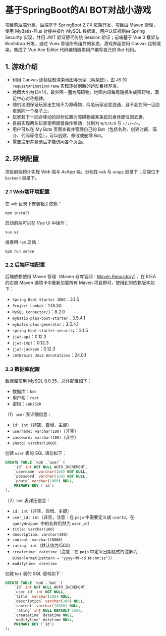 # 基于SpringBoot的AI BOT对战小游戏

项目前后端分离，后端基于 SpringBoot 2.7.X 框架开发，项目由 Maven 管理，使用 MyBatis-Plus 对接并操作 MySQL 数据库，用户认证机制由 Spring Security 实现，并用 JWT 验证替代传统 Session 验证；前端基于 Vue 3 框架与 Bootstrap 开发，通过 Vuex 管理所有组件的状态，游戏界面使用 Canvas 绘制渲染，集成了 Vue Ace Editor 代码编辑器供用户编写自己的 Bot 代码。

## 1. 游戏介绍

 - 利用 Canvas 逐帧绘制渲染地图与玩家（两条蛇），由 JS 的 `requestAnimationFrame` 实现逐帧刷新的运动目标基类。
 - 地图大小为13×14，最外围一圈为障碍物，地图内部每局随机生成障碍物，满足中心对称规律。
 - 随机地图保证玩家出生地不为障碍物，两名玩家必定连通，且不会在同一回合走到同一个格子上。
 - 玩家若下一回合移动的目标位置为障碍物或某条蛇的身体部位则去世。
 - 目前实现两名玩家使用键盘操作移动，分别为 `W/S/A/D` 与 `↑/↓/←/→`。
 - 用户可以在 My Bots 页面查看并管理自己的 Bot（包括名称、创建时间、简介、代码等信息），可以创建、修改或删除 Bot。
 - 需要注册并登录后才能访问各个页面。

## 2. 环境配置

项目前端预计实现 Web 端与 AcApp 端，分别在 `web` 与 `acapp` 目录下；后端位于 `backend` 目录下。

### 2.1 Web端环境配置

在 `web` 目录下安装相关依赖：

```shell
npm install
```

启动前端可以在 Vue UI 中操作：

```shell
vue ui
```

或者用 `npm` 启动：

```shell
npm run serve
```

### 2.2 后端环境配置

后端依赖使用 Maven 管理（Maven 仓库官网：[Maven Repository](https://mvnrepository.com/)），在 IDEA 的右侧 Maven 选项卡中重新加载所有 Maven 项目即可，使用到的依赖版本如下：

 - `Spring Boot Starter JDBC`：3.1.5
 - `Project Lombok`：1.18.30
 - `MySQL Connector/J`：8.2.0
 - `mybatis-plus-boot-starter`：3.5.4.1
 - `mybatis-plus-generator`：3.5.4.1
 - `spring-boot-starter-security`：3.1.5
 - `jjwt-api`：0.12.3
 - `jjwt-impl`：0.12.3
 - `jjwt-jackson`：0.12.3
 - `JetBrains Java Annotations`：24.0.1

### 2.3 数据库配置

数据库使用 MySQL 8.0.35，总体配置如下：

 - 数据库：`kob`
 - 用户名：`root`
 - 密码：`saki520`

（1）`user` 表详细信息：

 - `id: int`（非空、自增、主键）
 - `username: varchar(100)`（非空）
 - `password: varchar(100)`（非空）
 - `photo: varchar(1000)`

创建 `user` 表的 SQL 语句如下：

```sql
CREATE TABLE `kob`.`user` (
    `id` int NOT NULL AUTO_INCREMENT,
    `username` varchar(100) NOT NULL,
    `password` varchar(100) NOT NULL,
    `photo` varchar(1000) NULL,
    PRIMARY KEY (`id`)
);
```

（2）`bot` 表详细信息：

 - `id: int`（非空、自增、主键）
 - `user_id: int`（非空，注意：在 `pojo` 中需要定义成 `userId`，在 `queryWrapper` 中的名称仍然为 `user_id`）
 - `title: varchar(100)`
 - `description: varchar(300)`
 - `content：varchar(10000)`
 - `rating: int`（默认值为1500）
 - `createtime: datetime`（注意：在 `pojo` 中定义日期格式的注解为 `@JsonFormat(pattern = "yyyy-MM-dd HH:mm:ss")`）
 - `modifytime: datetime`

创建 `bot` 表的 SQL 语句如下：

```sql
CREATE TABLE `kob`.`bot` (
    `id` int NOT NULL AUTO_INCREMENT,
    `user_id` int NOT NULL,
    `title` varchar(100) NULL,
    `description` varchar(300) NULL,
    `content` varchar(10000) NULL,
    `rating` int NULL DEFAULT 1500,
    `createtime` datetime NULL,
    `modifytime` datetime NULL,
    PRIMARY KEY (`id`)
);
```
